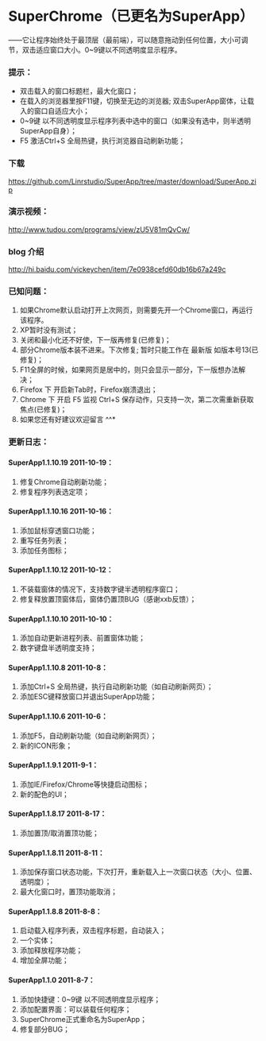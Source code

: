 # SuperChrome（已更名为SuperApp）
   ——它让程序始终处于最顶层（最前端），可以随意拖动到任何位置，大小可调节，双击适应窗口大小。0~9键以不同透明度显示程序。

### 提示：

 * 双击载入的窗口标题栏，最大化窗口；
 * 在载入的浏览器里按F11键，切换至无边的浏览器;
   双击SuperApp窗体，让载入的窗口自适应大小；
 * 0~9键 以不同透明度显示程序列表中选中的窗口（如果没有选中，则半透明SuperApp自身）；
 * F5 激活Ctrl+S 全局热键，执行浏览器自动刷新功能；

### 下载
https://github.com/Linrstudio/SuperApp/tree/master/download/SuperApp.zip

### 演示视频：
http://www.tudou.com/programs/view/zU5V81mQvCw/

### blog 介绍

http://hi.baidu.com/vickeychen/item/7e0938cefd60db16b67a249c

### 已知问题：

 1. 如果Chrome默认启动打开上次网页，则需要先开一个Chrome窗口，再运行该程序。
 2. XP暂时没有测试；
 3. 关闭和最小化还不好使，下一版再修复(已修复)；
 4. 部分Chrome版本装不进来。下次修复; 暂时只能工作在 最新版 如版本号13(已修复)；
 5. F11全屏的时候，如果网页是居中的，则只会显示一部分，下一版想办法解决；
 6. Firefox 下 开启新Tab时，Firefox崩溃退出；
 7. Chrome 下 开启 F5 监视 Ctrl+S 保存动作，只支持一次，第二次需重新获取焦点(已修复)；
 8. 如果您还有好建议欢迎留言 ^^*

### 更新日志：
#### SuperApp1.1.10.19 2011-10-19：
1. 修复Chrome自动刷新功能；
2. 修复程序列表选定项；

#### SuperApp1.1.10.16 2011-10-16：
1. 添加鼠标穿透窗口功能；
2. 重写任务列表；
3. 添加任务图标；

#### SuperApp1.1.10.12 2011-10-12：
1. 不装载窗体的情况下，支持数字键半透明程序窗口；
2. 修复释放置顶窗体后，窗体仍置顶BUG（感谢xxb反馈）；

#### SuperApp1.1.10.10 2011-10-10：
1. 添加自动更新进程列表、前置窗体功能；
2. 数字键盘半透明度支持；

#### SuperApp1.1.10.8 2011-10-8：
1. 添加Ctrl+S 全局热键，执行自动刷新功能（如自动刷新网页）；
2. 添加ESC键释放窗口并退出SuperApp功能；

#### SuperApp1.1.10.6 2011-10-6：
1. 添加F5，自动刷新功能（如自动刷新网页）；
2. 新的ICON形象；

#### SuperApp1.1.9.1 2011-9-1：
1. 添加IE/Firefox/Chrome等快捷启动图标；
2. 新的配色的UI；

#### SuperApp1.1.8.17 2011-8-17：

1. 添加置顶/取消置顶功能；

#### SuperApp1.1.8.11 2011-8-11：

1. 添加保存窗口状态功能，下次打开，重新载入上一次窗口状态（大小、位置、透明度）；
2. 最大化窗口时，置顶功能取消；

#### SuperApp1.1.8.8 2011-8-8：

1. 启动载入程序列表，双击程序标题，自动装入；
2. 一个实体；
3. 添加释放程序功能；
4. 增加全屏功能；

#### SuperApp1.1.0  2011-8-7：

1. 添加快捷键：0~9键 以不同透明度显示程序；
2. 添加配置界面：可以装载任何程序；
3. SuperChrome正式重命名为SuperApp；
4. 修复部分BUG；
